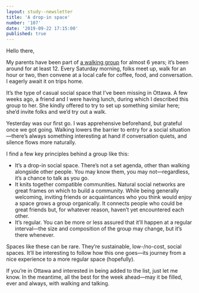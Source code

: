 ```yaml
---
layout: study--newsletter
title: 'A drop-in space'
number: '107'
date: '2019-09-22 17:15:00'
published: true
---
```


Hello there,

My parents have been part of [a walking group](https://lucascherkewski.com/hit-and-miss/90-walking-toward-a-social-summer/) for almost 6 years; it’s been around for at least 12. Every Saturday morning, folks meet up, walk for an hour or two, then convene at a local cafe for coffee, food, and conversation. I eagerly await it on trips home.

It’s the type of casual social space that I’ve been missing in Ottawa. A few weeks ago, a friend and I were having lunch, during which I described this group to her. She kindly offered to try to set up something similar here; she’d invite folks and we’d try out a walk.

Yesterday was our first go. I was apprehensive beforehand, but grateful once we got going. Walking lowers the barrier to entry for a social situation—there’s always something interesting at hand if conversation quiets, and silence flows more naturally.

I find a few key principles behind a group like this:

- It’s a drop-in social space. There’s not a set agenda, other than walking alongside other people. You may know them, you may not—regardless, it’s a chance to talk as you go.
- It knits together compatible communities. Natural social networks are great frames on which to build a community. While being generally welcoming, inviting friends or acquaintances who you think would enjoy a space grows a group organically. It connects people who could be great friends but, for whatever reason, haven’t yet encountered each other.
- It’s regular. You can be more or less assured that it’ll happen at a regular interval—the size and composition of the group may change, but it’s there whenever.

Spaces like these can be rare. They’re sustainable, low-/no-cost, social spaces. It’ll be interesting to follow how this one goes—its journey from a nice experience to a more regular space (hopefully).

If you’re in Ottawa and interested in being added to the list, just let me know. In the meantime, all the best for the week ahead—may it be filled, ever and always, with walking and talking.
